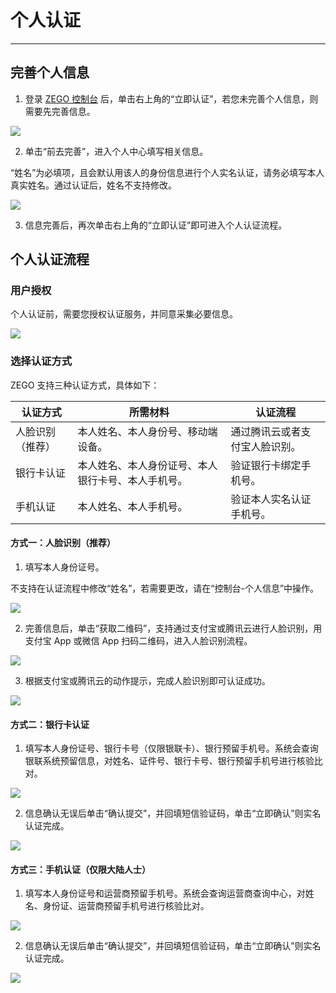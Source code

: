 # 个人认证

- - -

## 完善个人信息

1. 登录 [ZEGO 控制台](https://console.zego.im) 后，单击右上角的“立即认证”，若您未完善个人信息，则需要先完善信息。

<Frame width="512" height="auto" caption=""><img src="https://doc-media.zego.im/sdk-doc/Pics/console/0001.png" /></Frame>

2. 单击“前去完善”，进入个人中心填写相关信息。

<Warning title="注意">


“姓名”为必填项，且会默认用该人的身份信息进行个人实名认证，请务必填写本人真实姓名。通过认证后，姓名不支持修改。

</Warning>



<Frame width="512" height="auto" caption=""><img src="https://doc-media.zego.im/sdk-doc/Pics/console/0002.png" /></Frame>

3. 信息完善后，再次单击右上角的“立即认证”即可进入个人认证流程。

## 个人认证流程

### 用户授权

个人认证前，需要您授权认证服务，并同意采集必要信息。

<Frame width="512" height="auto" caption=""><img src="https://doc-media.zego.im/sdk-doc/Pics/console/0003.png" /></Frame>

### 选择认证方式

ZEGO 支持三种认证方式，具体如下：

|认证方式|所需材料|认证流程|
|-|-|-|
|人脸识别（推荐）|本人姓名、本人身份号、移动端设备。|通过腾讯云或者支付宝人脸识别。|
|银行卡认证|本人姓名、本人身份证号、本人银行卡号、本人手机号。|验证银行卡绑定手机号。|
|手机认证|本人姓名、本人手机号。|验证本人实名认证手机号。|

#### 方式一：人脸识别（推荐）

1. 填写本人身份证号。

<Warning title="注意">


不支持在认证流程中修改“姓名”，若需要更改，请在“控制台-个人信息”中操作。 

</Warning>



<Frame width="512" height="auto" caption=""><img src="https://doc-media.zego.im/sdk-doc/Pics/console/0004.png" /></Frame>

2. 完善信息后，单击“获取二维码”，支持通过支付宝或腾讯云进行人脸识别，用支付宝 App 或微信 App 扫码二维码，进入人脸识别流程。

<Frame width="512" height="auto" caption=""><img src="https://doc-media.zego.im/sdk-doc/Pics/console/0005.png" /></Frame>

3. 根据支付宝或腾讯云的动作提示，完成人脸识别即可认证成功。

<Frame width="512" height="auto" caption=""><img src="https://doc-media.zego.im/sdk-doc/Pics/console/0006.png" /></Frame>

#### 方式二：银行卡认证

1. 填写本人身份证号、银行卡号（仅限银联卡）、银行预留手机号。系统会查询银联系统预留信息，对姓名、证件号、银行卡号、银行预留手机号进行核验比对。

<Frame width="512" height="auto" caption=""><img src="https://doc-media.zego.im/sdk-doc/Pics/console/0008.png" /></Frame>

2. 信息确认无误后单击“确认提交”，并回填短信验证码，单击“立即确认”则实名认证完成。

<Frame width="512" height="auto" caption=""><img src="https://doc-media.zego.im/sdk-doc/Pics/console/0009.png" /></Frame>

#### 方式三：手机认证（仅限大陆人士）

1. 填写本人身份证号和运营商预留手机号。系统会查询运营商查询中心，对姓名、身份证、运营商预留手机号进行核验比对。

<Frame width="512" height="auto" caption=""><img src="https://doc-media.zego.im/sdk-doc/Pics/console/0010.png" /></Frame>

2. 信息确认无误后单击“确认提交”，并回填短信验证码，单击“立即确认”则实名认证完成。

<Frame width="512" height="auto" caption=""><img src="https://doc-media.zego.im/sdk-doc/Pics/console/0011.png" /></Frame>

